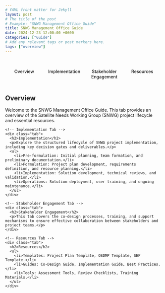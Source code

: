 ```yaml
---
# YAML front matter for Jekyll
layout: post
# The title of the post
# Example: "SNWG Management Office Guide"
title: SNWG Management Office Guide
date: 2024-12-23 12:00:00 +0600
categories: ["Guide"]
# Add any relevant tags or post markers here.
tags: ["overview"]
---
```

<div class="tabs-wrapper">
  <input type="radio" name="tabs" id="tab1" checked="checked">
  <input type="radio" name="tabs" id="tab2">
  <input type="radio" name="tabs" id="tab3">
  <input type="radio" name="tabs" id="tab4">
 
  <div class="tabs-nav">
    <label for="tab1">Overview</label>
    <label for="tab2">Implementation</label>
    <label for="tab3">Stakeholder Engagement</label>
    <label for="tab4">Resources</label>
  </div>

  <div class="tabs-content">
    <!-- Overview Tab -->
    <div class="tab">
      <h2>Overview</h2>
      <p>Welcome to the SNWG Management Office Guide. This tab provides an overview of the Satellite Needs Working Group (SNWG) project lifecycle and essential resources.</p>
    </div>

    <!-- Implementation Tab -->
    <div class="tab">
      <h2>Implementation</h2>
      <p>Explore the structured lifecycle of SNWG project implementation, including key decision gates and deliverables.</p>
      <ul>
        <li>Pre-formulation: Initial planning, team formation, and preliminary documentation.</li>
        <li>Formulation: Project plan development, requirements definition, and resource planning.</li>
        <li>Implementation: Solution development, technical reviews, and validation.</li>
        <li>Operations: Solution deployment, user training, and ongoing maintenance.</li>
      </ul>
    </div>

    <!-- Stakeholder Engagement Tab -->
    <div class="tab">
      <h2>Stakeholder Engagement</h2>
      <p>This tab covers the co-design processes, training, and support mechanisms to ensure effective collaboration between stakeholders and project teams.</p>
    </div>

    <!-- Resources Tab -->
    <div class="tab">
      <h2>Resources</h2>
      <ul>
        <li>Templates: Project Plan Template, OSDMP Template, SEP Template.</li>
        <li>Guides: Co-Design Guide, Implementation Guide, Best Practices.</li>
        <li>Tools: Assessment Tools, Review Checklists, Training Materials.</li>
      </ul>
    </div>
  </div>
</div>

<style>
.tabs-wrapper {
  margin: 2rem 0;
}

.tabs-wrapper input[type="radio"] {
  display: none;
}

.tabs-nav {
  display: flex;
  border-bottom: 2px solid var(--border-color);
  margin-bottom: 2rem;
}

.tabs-nav label {
  flex: 1;
  padding: 1rem;
  text-align: center;
  cursor: pointer;
  color: var(--text-color);
  font-weight: 500;
  transition: all 0.3s ease;
}

.tabs-nav label:hover {
  color: var(--link-color);
}

.tabs-content .tab {
  display: none;
}

#tab1:checked ~ .tabs-content .tab:nth-child(1),
#tab2:checked ~ .tabs-content .tab:nth-child(2),
#tab3:checked ~ .tabs-content .tab:nth-child(3),
#tab4:checked ~ .tabs-content .tab:nth-child(4) {
  display: block;
}

#tab1:checked ~ .tabs-nav label:nth-of-type(1),
#tab2:checked ~ .tabs-nav label:nth-of-type(2),
#tab3:checked ~ .tabs-nav label:nth-of-type(3),
#tab4:checked ~ .tabs-nav label:nth-of-type(4) {
  color: var(--link-color);
  border-bottom: 2px solid var(--link-color);
  margin-bottom: -2px;
}

.grid-wrapper {
  display: grid;
  grid-template-columns: repeat(2, 1fr);
  gap: 2rem;
  margin: 2rem 0;
}

.grid-card {
  background: var(--card-bg);
  border: 1px solid var(--border-color);
  border-radius: 8px;
  padding: 1.5rem;
  box-shadow: 0 2px 4px rgba(0, 0, 0, 0.1);
  transition: transform 0.2s ease;
}

.grid-card:hover {
  transform: translateY(-2px);
  box-shadow: 0 4px 8px rgba(0, 0, 0, 0.15);
}

h3 {
  margin: 0 0 1rem 0;
  color: var(--heading-color);
  font-size: 1.25rem;
}

ul {
  list-style-type: disc;
  padding-left: 1.5rem;
  margin: 0;
}

li {
  margin: 0.75rem 0;
  padding-left: 0.5rem;
  line-height: 1.4;
}

.lead-text {
  font-size: 1.2rem;
  margin-bottom: 2rem;
  color: var(--text-muted);
  text-align: center;
}

@media (max-width: 768px) {
  .grid-wrapper {
    grid-template-columns: 1fr;
  }
}
</style>
